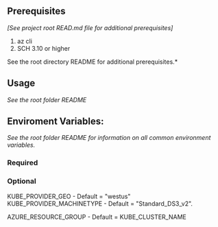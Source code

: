 ## Prerequisites

*[See project root READ.md file for additional prerequisites]*

1. az cli
2. SCH 3.10 or higher

See the root directory README for additional prerequisites.*

## Usage

*See the root folder README*

## Enviroment Variables:

*See the root folder README for information on all common environment variables.*


### Required

### Optional

KUBE_PROVIDER_GEO - Default = "westus"
KUBE_PROVIDER_MACHINETYPE - Default = "Standard_DS3_v2".

AZURE_RESOURCE_GROUP - Default = KUBE_CLUSTER_NAME
